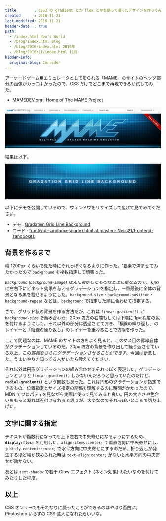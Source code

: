 ```yaml
---
title        : CSS3 の gradient とか flex とかを使って凝ったデザインを作ってみた
created      : 2016-11-21
last-modified: 2016-11-21
header-date  : true
path:
  - /index.html Neo's World
  - /blog/index.html Blog
  - /blog/2016/index.html 2016年
  - /blog/2016/11/index.html 11月
hidden-info:
  original-blog: Corredor
---
```


アーケードゲーム用エミュレータとして知られる「MAME」のサイトのヘッダ部分の画像がカッコよかったので、CSS だけでどこまで再現できるか試してみた。

- [MAMEDEV.org | Home of The MAME Project](http://www.mame.net/)

![このデザインを CSS だけで再現したい](21-01-01.png)

結果は以下。

![再現した結果](21-01-02.png)

以下にデモを公開しているので、ウィンドウをリサイズして広げて見てみてください。

- デモ : [Gradation Grid Line Background](https://neos21.github.io/frontend-sandboxes/gradation-grid-line-background/index.html)
- コード : [frontend-sandboxes/index.html at master · Neos21/frontend-sandboxes](https://github.com/neos21/frontend-sandboxes/blob/master/gradation-grid-line-background/index.html)

## 背景を作るまで

幅 1200px くらいで見た時にそれっぽくなるように作った。1要素で済ませてみたかったので `background` を複数指定して頑張った。

*`background` (`background-image`) は先に指定したものほど上に重なる*ので、初めに左右下にビネット効果を与えるグラデーションを指定し、一番最後に全体の背景となる黒を載せるようにした。`background-size`・`background-position`・`background-repeat` などは、`background` で指定した順に合わせて指定する。

さて、グリッド状の背景を作る方法だが、これは *`linear-gradient()` と `background-size` を組み合わせ*、20px 四方の右端もしくは下端に 1px 程度の色を付けるようにした。それ以外の部分は透過させておき、「横線の繰り返し」のレイヤーと「縦線の繰り返し」のレイヤーを重ねることで方眼を作った。

ここで問題なのは、MAME のサイトの方をよく見ると、このマス目の罫線自体がグラデーションしているのだ。20px 四方の背景を作り出して繰り返させている以上、この*罫線をさらにグラデーションさせることができず*、今回は断念した。うまいやり方知ってる人がいたら教えてください。

それ以外は円形グラデーションの組み合わせでそれっぽく表現した。グラデーションというと `linear-gradient()` しかないんだろうと思っていたのだけど、**`radial-gradient()`** という関数もあった。これは円形のグラデーションが指定できるもの。位置指定とサイズ指定の関係を理解するのに時間がかかったので、MDN でプロパティを見ながら実際に使って見てみると良い。円の大きさや色合いをもっと凝れば近付けられると思うが、大変なのでそれっぽいところで切り上げた。

## 文字に関する指定

テキストが複数行になっても上下左右で中央寄せになるようにするため、**`display:flex;`** を利用した。`align-items:center;` で垂直方向に中央寄せにし、`justify-content:center;` で水平方向に中央寄せにするのだが、折り返しが発生するほど幅が狭められた時は `text-align:center;` がないと水平方向の中央寄せが効かない。

あとは `text-shadow` で若干 Glow エフェクト (ネオン効果) みたいなのを付けてみたりした程度。

## 以上

CSS オンリーでもそれなりに凝ったことができるのはやはり面白い。Photoshop いらずの CSS 芸人になれたらいいな。

